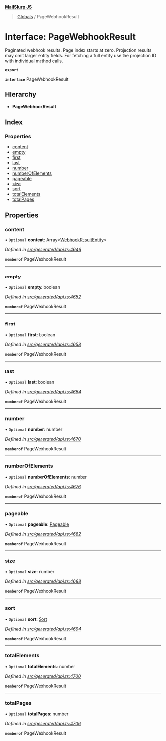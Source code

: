 **[MailSlurp JS](../README.md)**

> [Globals](../README.md) / PageWebhookResult

# Interface: PageWebhookResult

Paginated webhook results. Page index starts at zero. Projection results may omit larger entity fields. For fetching a full entity use the projection ID with individual method calls.

**`export`** 

**`interface`** PageWebhookResult

## Hierarchy

* **PageWebhookResult**

## Index

### Properties

* [content](pagewebhookresult.md#content)
* [empty](pagewebhookresult.md#empty)
* [first](pagewebhookresult.md#first)
* [last](pagewebhookresult.md#last)
* [number](pagewebhookresult.md#number)
* [numberOfElements](pagewebhookresult.md#numberofelements)
* [pageable](pagewebhookresult.md#pageable)
* [size](pagewebhookresult.md#size)
* [sort](pagewebhookresult.md#sort)
* [totalElements](pagewebhookresult.md#totalelements)
* [totalPages](pagewebhookresult.md#totalpages)

## Properties

### content

• `Optional` **content**: Array\<[WebhookResultEntity](../modules/webhookresultentity.md)>

*Defined in [src/generated/api.ts:4646](https://github.com/mailslurp/mailslurp-client/blob/2c659a7/src/generated/api.ts#L4646)*

**`memberof`** PageWebhookResult

___

### empty

• `Optional` **empty**: boolean

*Defined in [src/generated/api.ts:4652](https://github.com/mailslurp/mailslurp-client/blob/2c659a7/src/generated/api.ts#L4652)*

**`memberof`** PageWebhookResult

___

### first

• `Optional` **first**: boolean

*Defined in [src/generated/api.ts:4658](https://github.com/mailslurp/mailslurp-client/blob/2c659a7/src/generated/api.ts#L4658)*

**`memberof`** PageWebhookResult

___

### last

• `Optional` **last**: boolean

*Defined in [src/generated/api.ts:4664](https://github.com/mailslurp/mailslurp-client/blob/2c659a7/src/generated/api.ts#L4664)*

**`memberof`** PageWebhookResult

___

### number

• `Optional` **number**: number

*Defined in [src/generated/api.ts:4670](https://github.com/mailslurp/mailslurp-client/blob/2c659a7/src/generated/api.ts#L4670)*

**`memberof`** PageWebhookResult

___

### numberOfElements

• `Optional` **numberOfElements**: number

*Defined in [src/generated/api.ts:4676](https://github.com/mailslurp/mailslurp-client/blob/2c659a7/src/generated/api.ts#L4676)*

**`memberof`** PageWebhookResult

___

### pageable

• `Optional` **pageable**: [Pageable](pageable.md)

*Defined in [src/generated/api.ts:4682](https://github.com/mailslurp/mailslurp-client/blob/2c659a7/src/generated/api.ts#L4682)*

**`memberof`** PageWebhookResult

___

### size

• `Optional` **size**: number

*Defined in [src/generated/api.ts:4688](https://github.com/mailslurp/mailslurp-client/blob/2c659a7/src/generated/api.ts#L4688)*

**`memberof`** PageWebhookResult

___

### sort

• `Optional` **sort**: [Sort](sort.md)

*Defined in [src/generated/api.ts:4694](https://github.com/mailslurp/mailslurp-client/blob/2c659a7/src/generated/api.ts#L4694)*

**`memberof`** PageWebhookResult

___

### totalElements

• `Optional` **totalElements**: number

*Defined in [src/generated/api.ts:4700](https://github.com/mailslurp/mailslurp-client/blob/2c659a7/src/generated/api.ts#L4700)*

**`memberof`** PageWebhookResult

___

### totalPages

• `Optional` **totalPages**: number

*Defined in [src/generated/api.ts:4706](https://github.com/mailslurp/mailslurp-client/blob/2c659a7/src/generated/api.ts#L4706)*

**`memberof`** PageWebhookResult
